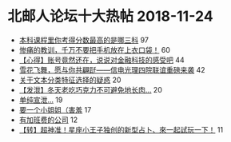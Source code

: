 # 北邮人论坛十大热帖 2018-11-24

- [本科课程里你考得分数最高的是哪三科](https://bbs.byr.cn/article/StudyShare/188531) 97
- [惨痛的教训，千万不要把手机放在上衣口袋！](https://bbs.byr.cn/article/Talking/6073487) 60
- [【心得】账号竟然还在，说说对金融科技的感受吧](https://bbs.byr.cn/article/Job/2005825) 44
- [雪花飞舞，愿与你共翩跹——信电光理四院联谊重磅来袭](https://bbs.byr.cn/article/Friends/1900591) 42
- [关于文本分类特征选择的疑惑](https://bbs.byr.cn/article/ML_DM/32624) 20
- [【发泄】冬天老吃巧克力不可避免地长肉…](https://bbs.byr.cn/article/Food/498923) 20
- [单纯宣泄…](https://bbs.byr.cn/article/Feeling/3089038) 19
- [要一个小姐姐（害羞](https://bbs.byr.cn/article/Picture/3229818) 17
- [有加班费的公司](https://bbs.byr.cn/article/WorkLife/1112665) 12
- [【转】超神准！星座小王子独创的新型占卜、來一起試玩一下！](https://bbs.byr.cn/article/Constellations/326533) 11


